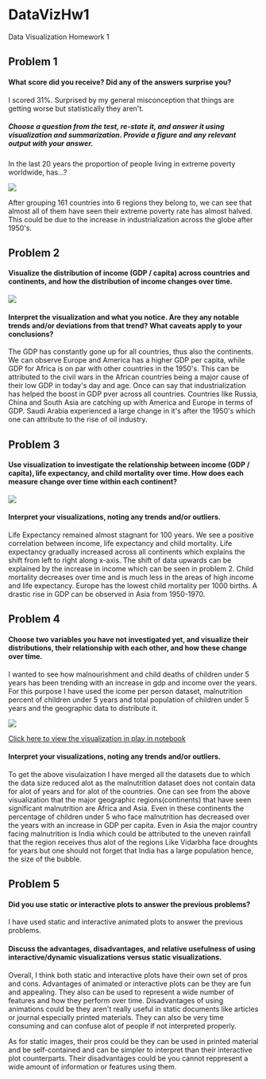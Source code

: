 # DataVizHw1
Data Visualization Homework 1

## Problem 1

#### What score did you receive? Did any of the answers surprise you?

I scored 31%. Surprised by my general misconception that things are getting worse but statistically they aren't.

##### Choose a question from the test, re-state it, and answer it using visualization and summarization. Provide a figure and any relevant output with your answer.

In the last 20 years the proportion of people living in extreme poverty worldwide, has...?

![](https://github.com/alefiya-naseem/DataVizHw1/blob/master/prob1_hw1.png)

After grouping 161 countries into 6 regions they belong to, we can see that almost all of them have seen their extreme poverty rate has almost halved. This could be due to the increase in industrialization across the globe after 1950's.

## Problem 2

#### Visualize the distribution of income (GDP / capita) across countries and continents, and how the distribution of income changes over time.

![](https://github.com/alefiya-naseem/DataVizHw1/blob/master/animated_prob2.gif)

#### Interpret the visualization and what you notice. Are they any notable trends and/or deviations from that trend? What caveats apply to your conclusions?

The GDP has constantly gone up for all countries, thus also the continents. We can observe Europe and America has a higher GDP per capita, while GDP for Africa is on par with other countries in the 1950's. This can be attributed to the civil wars in the African countries being a major cause of their low GDP in today's day and age. Once can say that industrialization has helped the boost in GDP pver across all countries. Countries like Russia, China and South Asia are catching up with America and Europe in terms of GDP. Saudi Arabia experienced a large change in it's after the 1950's which one can attribute to the rise of oil industry.

## Problem 3

#### Use visualization to investigate the relationship between income (GDP / capita), life expectancy, and child mortality over time. How does each measure change over time within each continent?

![](https://github.com/alefiya-naseem/DataVizHw1/blob/master/animated_prob3.gif)

#### Interpret your visualizations, noting any trends and/or outliers.

Life Expectancy remained almost stagnant for 100 years. We see a positive correlation between income, life expectancy and child mortality. Life expectancy gradually increased across all continents which explains the shift from left to right along x-axis. The shift of data upwards can be explained by the increase in income which can be seen in problem 2. Child mortality decreases over time and is much less in the areas of high income and life expectancy. Europe has the lowest child mortality per 1000 births. A drastic rise in GDP can be observed in Asia from 1950-1970. 

## Problem 4

#### Choose two variables you have not investigated yet, and visualize their distributions, their relationship with each other, and how these change over time.

I wanted to see how malnourishment and child deaths of children under 5 years has been trending with an increase in gdp and income over the years. For this purpose I have used the icome per person dataset, malnutrition percent of children under 5 years and total population of children under 5 years and the geographic data to distribute it.

![](https://github.com/alefiya-naseem/DataVizHw1/blob/master/prob4_hw1.png)

[Click here to view the visualization in play in notebook](https://github.com/alefiya-naseem/DataVizHw1/blob/master/DataViz-gapminder.ipynb)

#### Interpret your visualizations, noting any trends and/or outliers.

To get the above visulaization I have merged all the datasets due to which the data size reduced alot as the malnutrition dataset does not contain data for alot of years and for alot of the countries. One can see from the above visualization that the major geographic regions(continents) that have seen significant malnutrition are Africa and Asia. Even in these continents the percentage of children under 5 who face malnutrition has decreased over the years with an increase in GDP per capita. Even in Asia the major country facing malnutrition is India which could be attributed to the uneven rainfall that the region receives thus alot of the regions Like Vidarbha face droughts for years but one should not forget that India has a large population hence, the size of the bubble.

## Problem 5

#### Did you use static or interactive plots to answer the previous problems?

I have used static and interactive animated plots to answer the previous problems.

#### Discuss the advantages, disadvantages, and relative usefulness of using interactive/dynamic visualizations versus static visualizations.

Overall, I think both static and interactive plots have their own set of pros and cons. Advantages of animated or interactive plots can be they are fun and appealing. They also can be used to represent a wide number of features and how they perform over time. Disadvantages of using animations could be they aren't really useful in static documents like articles or journal especially printed materials. They can also be very time consuming and can confuse alot of people if not interpreted properly.

As for static images, their pros could be they can be used in printed material and be self-contained and can be simpler to interpret than their interactive plot counterparts. Their disadvantages could be you cannot reppresent a wide amount of information or features using them.

